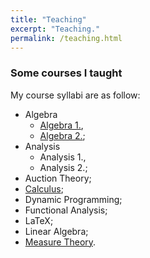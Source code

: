 ```yaml
---
title: "Teaching"
excerpt: "Teaching."
permalink: /teaching.html
---
```

### Some courses I taught
My course syllabi are as follow:
- Algebra
  - [Algebra 1.](/algebra-1),
  - [Algebra 2.](/algebra-2);
- Analysis
  - Analysis 1.,
  - Analysis 2.;
- Auction Theory;
- [Calculus](/calculus);
- Dynamic Programming;
- Functional Analysis;
- LaTeX;
- Linear Algebra;
- [Measure Theory](/mertekelmelet).
